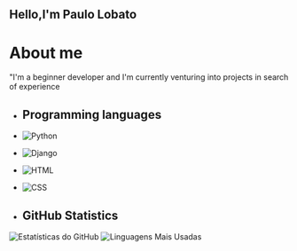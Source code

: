 ## Hello,I'm Paulo Lobato

# About me
"I'm a beginner developer and I'm currently venturing into projects in search of experience


- ## Programming languages

- ![Python](https://img.shields.io/badge/Python-3776AB?style=for-the-badge&logo=python&logoColor=white)
- ![Django](https://img.shields.io/badge/Django-092E20?style=for-the-badge&logo=django&logoColor=white)
- ![HTML](https://img.shields.io/badge/HTML-E34F26?style=for-the-badge&logo=html5&logoColor=white)
- ![CSS](https://img.shields.io/badge/CSS-1572B6?style=for-the-badge&logo=css3&logoColor=white)


- ## GitHub Statistics
![Estatísticas do GitHub](https://github-readme-stats.vercel.app/api?username=Paulo-Lobatt&show_icons=true&theme=radical)
![Linguagens Mais Usadas](https://github-readme-stats.vercel.app/api/top-langs/?username=Paulo-Lobatt&layout=compact&theme=radical)
